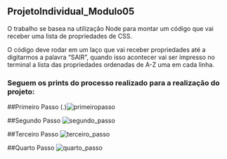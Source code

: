 ## ProjetoIndividual_Modulo05

O trabalho se basea na utilização Node para montar um código que vai receber uma lista de
propriedades de CSS.

O código deve rodar em um laço que vai receber propriedades até a digitarmos a palavra “SAIR”, quando isso acontecer vai ser impresso no terminal a lista das propriedades ordenadas de A-Z uma em cada linha.

### Seguem os prints do processo realizado para a realização do projeto:

##Primeiro Passo
(.)![primeiropasso](https://user-images.githubusercontent.com/112868695/218119903-d9f950f1-c28c-439f-822d-d82b83b30943.png)

##Segundo Passo
![segundo_passo](https://user-images.githubusercontent.com/112868695/218120259-1c78b673-b00a-4985-be88-8b0850452039.png)

##Terceiro Passo
![terceiro_passo](https://user-images.githubusercontent.com/112868695/218120315-82813f48-0941-4bcb-bfd8-d2713fd81a16.png)

##Quarto Passo
![quarto_passo](https://user-images.githubusercontent.com/112868695/218120606-b072df06-9210-4005-a2b1-6a620ae6f4f2.png)


